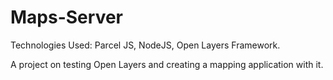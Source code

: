 # Maps-Server

Technologies Used: Parcel JS, NodeJS, Open Layers Framework. 

A project on testing Open Layers and creating a mapping application with it. 
